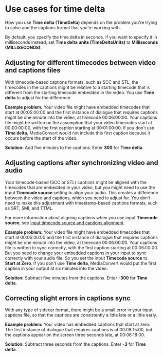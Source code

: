 # Use cases for time delta<a name="time-delta-use-cases"></a>

How you use **Time delta \(TimeDelta\)** depends on the problem you're trying to solve and the captions format that you're working with\.

 By default, you specify the time delta in seconds\. If you want to specify it in milliseconds instead, set **Time delta units \(TimeDeltaUnits\)** to **Milliseconds \(MILLISECONDS\)**\.

## Adjusting for different timecodes between video and captions files<a name="adjusting-for-different-timecodes-between-video-and-captions-files"></a>

With timecode\-based captions formats, such as SCC and STL, the timecodes in the captions might be relative to a starting timecode that is different from the starting timecode embedded in the video\. You use **Time delta** to adjust for the difference\.

**Example problem:** Your video file might have embedded timecodes that start at 00:05:00:00 and the first instance of dialogue that requires captions might be one minute into the video, at timecode 00:06:00:00\. Your captions file might be written on the assumption that your video timecodes start at 00:00:00:00, with the first caption starting at 00:01:00:00\. If you don't use **Time delta**, MediaConvert would not include this first caption because it occurs before the start of the video\. 

**Solution:** Add five minutes to the captions\. Enter **300** for **Time delta**\.

## Adjusting captions after synchronizing video and audio<a name="adjusting-captions-after-sychronizing-video-and-audio"></a>

Your timecode\-based \(SCC or STL\) captions might be aligned with the timecodes that are embedded in your video, but you might need to use the input **Timecode source** setting to align your audio\. This creates a difference between the video and captions, which you need to adjust for\. You don't need to make this adjustment with timestamp\-based captions formats, such as SRT, SMI, and TTML\.

For more information about aligning captions when you use input **Timecode source**, see [Input timecode source and captions alignment](about-input-timecode-source-and-captions-alignment.md)\.

**Example problem:** Your video file might have embedded timecodes that start at 00:05:00:00 and the first instance of dialogue that requires captions might be one minute into the video, at timecode 00:06:00:00\. Your captions file is written to sync correctly, with the first caption starting at 00:06:00:00\. But you need to change your embedded captions in your input to sync correctly with your audio file\. So you set the input **Timecode source** to **Start at Zero**\. If you don't use **Time delta**, MediaConvert would put the first caption in your output at six minutes into the video\.

**Solution:** Subtract five minutes from the captions\. Enter **\-300** for **Time delta**\.

## Correcting slight errors in captions sync<a name="correcting-slight-errors-in-captions-sync"></a>

With any type of sidecar format, there might be a small error in your input captions file, so that the captions are consistently a little late or a little early\.

**Example problem:** Your video has embedded captions that start at zero\. The first instance of dialogue that requires captions is at 00:06:15:00, but the captions appear on the screen three seconds late, at 00:06:18:00\.

**Solution:** Subtract three seconds from the captions\. Enter **\-3** for **Time delta**\.
